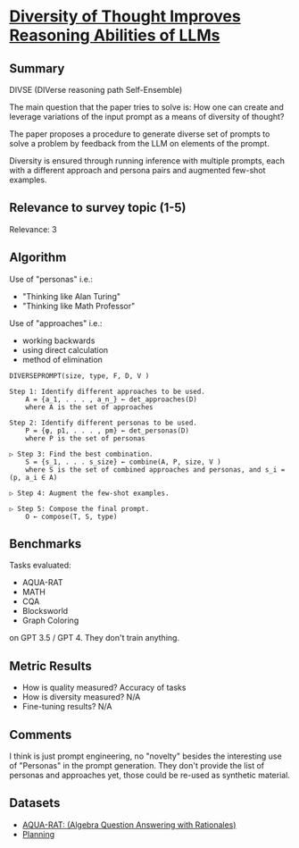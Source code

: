 # [Diversity of Thought Improves Reasoning Abilities of LLMs](https://arxiv.org/abs/2310.07088)

## Summary

DIVSE (DIVerse reasoning path Self-Ensemble)

The main question that the paper tries to solve is:
How one can create and leverage variations of the input prompt as a means of diversity of thought?

The paper proposes a procedure to generate diverse set of prompts to solve a problem by feedback from the LLM on elements of the prompt.

Diversity is ensured through running inference with multiple prompts, each with a different approach and persona pairs and augmented few-shot examples.

## Relevance to survey topic (1-5)

Relevance: 3

## Algorithm

Use of "personas" i.e.:
- "Thinking like Alan Turing"
- "Thinking like Math Professor"

Use of "approaches" i.e.: 
- working backwards
- using direct calculation
- method of elimination

```
DIVERSEPROMPT(size, type, F, D, V ) 

Step 1: Identify different approaches to be used. 
    A = {a_1, . . . , a_n_} ← det_approaches(D)
    where A is the set of approaches 

Step 2: Identify different personas to be used. 
    P = {φ, p1, . . . , pm} ← det_personas(D) 
    where P is the set of personas 

▷ Step 3: Find the best combination. 
    S = {s_1, . . . s_size} ← combine(A, P, size, V ) 
    where S is the set of combined approaches and personas, and s_i = (p, a_i ∈ A) 

▷ Step 4: Augment the few-shot examples. 

▷ Step 5: Compose the final prompt. 
    O ← compose(T, S, type) 
```


## Benchmarks

Tasks evaluated:

- AQUA-RAT
- MATH
- CQA
- Blocksworld
- Graph Coloring

on GPT 3.5 / GPT 4. They don't train anything.

## Metric Results

- How is quality measured? Accuracy of tasks
- How is diversity measured? N/A
- Fine-tuning results? N/A

## Comments

I think is just prompt engineering, no "novelty" besides the interesting use of "Personas" in the prompt generation. They don't provide the list of personas and approaches yet, those could be re-used as synthetic material.


## Datasets
- [AQUA-RAT: (Algebra Question Answering with Rationales)](https://github.com/google-deepmind/AQuA)
- [Planning](https://github.com/karthikv792/LLMs-Planning)